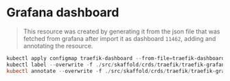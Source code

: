 # Grafana dashboard

> This resource was created by generating it from the json file that was fetched from grafana after import it as dashboard `11462`, adding and annotating the resource.

```powershell
kubectl apply configmap traefik-dashboard --from-file=traefik-dashboard.json=./src/skaffold/crds/traefik/traefik-grafana-dashboard.json -n infrastructure -o yaml > ./src/skaffold/crds/traefik/traefik-grafana-dashboard.yaml
kubectl label --overwrite -f ./src/skaffold/crds/traefik/traefik-grafana-dashboard.yaml grafana_dashboard=1
kubectl annotate --overwrite -f ./src/skaffold/crds/traefik/traefik-grafana-dashboard.yaml k8s-sidecar-target-directory=/tmp/dashboards/Infrastructure
```
